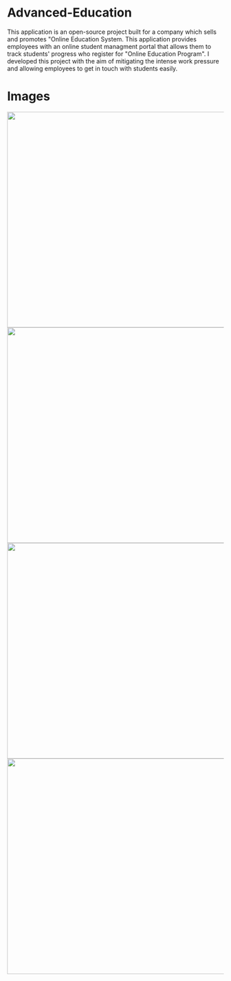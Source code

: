 # Advanced-Education

This application is an open-source project built for a company which sells and promotes "Online Education System. 
This application provides employees with an online student managment portal that allows them to track students' progress who register for "Online Education Program".
I developed this project with the aim of mitigating the intense work pressure and allowing employees to get in touch with students easily. 

# Images
<img src="https://user-images.githubusercontent.com/56139934/114792125-0c281a80-9d88-11eb-8807-6719847ea2f7.PNG"  width="600" height="500"> 
<img src="https://user-images.githubusercontent.com/56139934/114792291-632def80-9d88-11eb-99a4-fdf4457475c4.PNG"  width="800" height="500"> 
<img src="https://user-images.githubusercontent.com/56139934/114792479-be5fe200-9d88-11eb-8b3b-4f32d9fc57f9.PNG"  width="800" height="500"> 
<img src="https://user-images.githubusercontent.com/56139934/114792601-f5ce8e80-9d88-11eb-9788-c015a7db44a6.PNG"  width="800" height="500"> 
